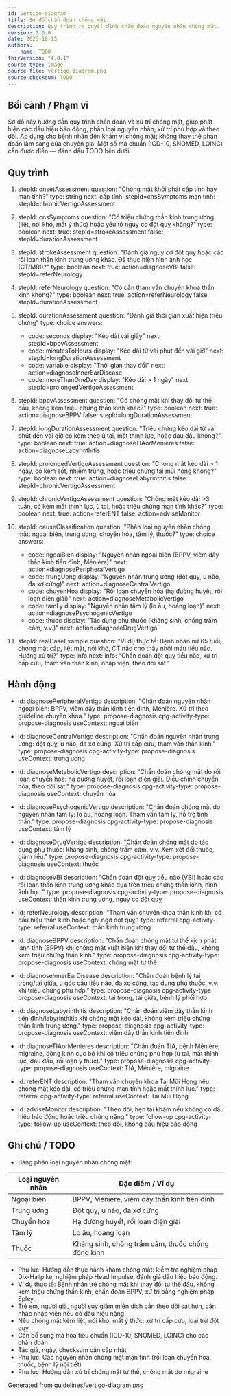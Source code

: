 ```yaml
---
id: vertigo-diagram
title: Sơ đồ chẩn đoán chóng mặt
description: Quy trình ra quyết định chẩn đoán nguyên nhân chóng mặt.
version: 1.0.0
date: 2025-10-15
authors:
  - name: TODO
fhirVersion: "4.0.1"
source-type: image
source-file: vertigo-diagram.png
source-checksum: TODO
---
```


## Bối cảnh / Phạm vi
Sơ đồ này hướng dẫn quy trình chẩn đoán và xử trí chóng mặt, giúp phát hiện các dấu hiệu báo động, phân loại nguyên nhân, xử trí phù hợp và theo dõi. Áp dụng cho bệnh nhân đến khám vì chóng mặt; không thay thế phán đoán lâm sàng của chuyên gia. Một số mã chuẩn (ICD-10, SNOMED, LOINC) cần được điền — đánh dấu TODO bên dưới.

## Quy trình
1. stepId: onsetAssessment
   question: "Chóng mặt khởi phát cấp tính hay mạn tính?"
   type: string
   next:
     cấp tính: stepId=cnsSymptoms
     mạn tính: stepId=chronicVertigoAssessment

2. stepId: cnsSymptoms
   question: "Có triệu chứng thần kinh trung ương (liệt, nói khó, mất ý thức) hoặc yếu tố nguy cơ đột quỵ không?"
   type: boolean
   next:
     true: stepId=strokeAssessment
     false: stepId=durationAssessment

3. stepId: strokeAssessment
   question: "Đánh giá nguy cơ đột quỵ hoặc các rối loạn thần kinh trung ương khác. Đã thực hiện hình ảnh học (CT/MRI)?"
   type: boolean
   next:
     true: action=diagnoseVBI
     false: stepId=referNeurology

4. stepId: referNeurology
   question: "Có cần tham vấn chuyên khoa thần kinh không?"
   type: boolean
   next:
     true: action=referNeurology
     false: stepId=durationAssessment

5. stepId: durationAssessment
   question: "Đánh giá thời gian xuất hiện triệu chứng"
   type: choice
   answers:
     - code: seconds
       display: "Kéo dài vài giây"
       next: stepId=bppvAssessment
     - code: minutesToHours
       display: "Kéo dài từ vài phút đến vài giờ"
       next: stepId=longDurationAssessment
     - code: variable
       display: "Thời gian thay đổi"
       next: action=diagnoseInnerEarDisease
     - code: moreThanOneDay
       display: "Kéo dài > 1 ngày"
       next: stepId=prolongedVertigoAssessment

6. stepId: bppvAssessment
   question: "Có chóng mặt khi thay đổi tư thế đầu, không kèm triệu chứng thần kinh khác?"
   type: boolean
   next:
     true: action=diagnoseBPPV
     false: stepId=longDurationAssessment

7. stepId: longDurationAssessment
   question: "Triệu chứng kéo dài từ vài phút đến vài giờ có kèm theo ù tai, mất thính lực, hoặc đau đầu không?"
   type: boolean
   next:
     true: action=diagnoseTIAorMenieres
     false: action=diagnoseLabyrinthitis

8. stepId: prolongedVertigoAssessment
   question: "Chóng mặt kéo dài > 1 ngày, có kèm sốt, nhiễm trùng, hoặc triệu chứng tai mũi họng không?"
   type: boolean
   next:
     true: action=diagnoseLabyrinthitis
     false: stepId=chronicVertigoAssessment

9. stepId: chronicVertigoAssessment
   question: "Chóng mặt kéo dài >3 tuần, có kèm mất thính lực, ù tai, hoặc triệu chứng mạn tính khác?"
   type: boolean
   next:
     true: action=referENT
     false: action=adviseMonitor

10. stepId: causeClassification
    question: "Phân loại nguyên nhân chóng mặt: ngoại biên, trung ương, chuyển hóa, tâm lý, thuốc?"
    type: choice
    answers:
      - code: ngoaiBien
        display: "Nguyên nhân ngoại biên (BPPV, viêm dây thần kinh tiền đình, Ménière)"
        next: action=diagnosePeripheralVertigo
      - code: trungUong
        display: "Nguyên nhân trung ương (đột quỵ, u não, đa xơ cứng)"
        next: action=diagnoseCentralVertigo
      - code: chuyenHoa
        display: "Rối loạn chuyển hóa (hạ đường huyết, rối loạn điện giải)"
        next: action=diagnoseMetabolicVertigo
      - code: tamLy
        display: "Nguyên nhân tâm lý (lo âu, hoảng loạn)"
        next: action=diagnosePsychogenicVertigo
      - code: thuoc
        display: "Tác dụng phụ thuốc (kháng sinh, chống trầm cảm, v.v.)"
        next: action=diagnoseDrugVertigo

11. stepId: realCaseExample
    question: "Ví dụ thực tế: Bệnh nhân nữ 65 tuổi, chóng mặt cấp, liệt mặt, nói khó, CT não cho thấy nhồi máu tiểu não. Hướng xử trí?"
    type: info
    next:
      info: "Chẩn đoán đột quỵ tiểu não, xử trí cấp cứu, tham vấn thần kinh, nhập viện, theo dõi sát."

## Hành động

- id: diagnosePeripheralVertigo
  description: "Chẩn đoán nguyên nhân ngoại biên: BPPV, viêm dây thần kinh tiền đình, Ménière. Xử trí theo guideline chuyên khoa."
  type: propose-diagnosis
  cpg-activity-type: propose-diagnosis
  useContext: ngoại biên

- id: diagnoseCentralVertigo
  description: "Chẩn đoán nguyên nhân trung ương: đột quỵ, u não, đa xơ cứng. Xử trí cấp cứu, tham vấn thần kinh."
  type: propose-diagnosis
  cpg-activity-type: propose-diagnosis
  useContext: trung ương

- id: diagnoseMetabolicVertigo
  description: "Chẩn đoán chóng mặt do rối loạn chuyển hóa: hạ đường huyết, rối loạn điện giải. Điều chỉnh chuyển hóa, theo dõi sát."
  type: propose-diagnosis
  cpg-activity-type: propose-diagnosis
  useContext: chuyển hóa

- id: diagnosePsychogenicVertigo
  description: "Chẩn đoán chóng mặt do nguyên nhân tâm lý: lo âu, hoảng loạn. Tham vấn tâm lý, hỗ trợ tinh thần."
  type: propose-diagnosis
  cpg-activity-type: propose-diagnosis
  useContext: tâm lý

- id: diagnoseDrugVertigo
  description: "Chẩn đoán chóng mặt do tác dụng phụ thuốc: kháng sinh, chống trầm cảm, v.v. Xem xét đổi thuốc, giảm liều."
  type: propose-diagnosis
  cpg-activity-type: propose-diagnosis
  useContext: thuốc

- id: diagnoseVBI
  description: "Chẩn đoán đột quỵ tiểu não (VBI) hoặc các rối loạn thần kinh trung ương khác dựa trên triệu chứng thần kinh, hình ảnh học."
  type: propose-diagnosis
  cpg-activity-type: propose-diagnosis
  useContext: thần kinh trung ương, nguy cơ đột quỵ

- id: referNeurology
  description: "Tham vấn chuyên khoa thần kinh khi có dấu hiệu thần kinh hoặc nghi ngờ đột quỵ."
  type: referral
  cpg-activity-type: referral
  useContext: thần kinh trung ương

- id: diagnoseBPPV
  description: "Chẩn đoán chóng mặt tư thế kịch phát lành tính (BPPV) khi chóng mặt xuất hiện khi thay đổi tư thế đầu, không kèm triệu chứng thần kinh."
  type: propose-diagnosis
  cpg-activity-type: propose-diagnosis
  useContext: chóng mặt tư thế

- id: diagnoseInnerEarDisease
  description: "Chẩn đoán bệnh lý tai trong/tai giữa, u góc cầu tiểu não, đa xơ cứng, tác dụng phụ thuốc, v.v. khi triệu chứng phù hợp."
  type: propose-diagnosis
  cpg-activity-type: propose-diagnosis
  useContext: tai trong, tai giữa, bệnh lý phối hợp

- id: diagnoseLabyrinthitis
  description: "Chẩn đoán viêm dây thần kinh tiền đình/labyrinthitis khi chóng mặt kéo dài, không kèm triệu chứng thần kinh trung ương."
  type: propose-diagnosis
  cpg-activity-type: propose-diagnosis
  useContext: viêm dây thần kinh tiền đình

- id: diagnoseTIAorMenieres
  description: "Chẩn đoán TIA, bệnh Ménière, migraine, động kinh cục bộ khi có triệu chứng phù hợp (ù tai, mất thính lực, đau đầu, rối loạn ý thức)."
  type: propose-diagnosis
  cpg-activity-type: propose-diagnosis
  useContext: TIA, Ménière, migraine

- id: referENT
  description: "Tham vấn chuyên khoa Tai Mũi Họng nếu chóng mặt kéo dài, có triệu chứng mạn tính hoặc mất thính lực."
  type: referral
  cpg-activity-type: referral
  useContext: Tai Mũi Họng

- id: adviseMonitor
  description: "Theo dõi, hẹn tái khám nếu không có dấu hiệu báo động hoặc triệu chứng nặng."
  type: follow-up
  cpg-activity-type: follow-up
  useContext: theo dõi, không dấu hiệu báo động

## Ghi chú / TODO
- Bảng phân loại nguyên nhân chóng mặt:

| Loại nguyên nhân   | Đặc điểm / Ví dụ                                 |
|-------------------|--------------------------------------------------|
| Ngoại biên        | BPPV, Ménière, viêm dây thần kinh tiền đình      |
| Trung ương        | Đột quỵ, u não, đa xơ cứng                       |
| Chuyển hóa        | Hạ đường huyết, rối loạn điện giải               |
| Tâm lý            | Lo âu, hoảng loạn                                |
| Thuốc             | Kháng sinh, chống trầm cảm, thuốc chống động kinh|

- Phụ lục: Hướng dẫn thực hành khám chóng mặt: kiểm tra nghiệm pháp Dix-Hallpike, nghiệm pháp Head Impulse, đánh giá dấu hiệu báo động.
- Ví dụ thực tế: Bệnh nhân trẻ chóng mặt khi thay đổi tư thế đầu, không kèm triệu chứng thần kinh, chẩn đoán BPPV, xử trí bằng nghiệm pháp Epley.
- Trẻ em, người già, người suy giảm miễn dịch cần theo dõi sát hơn, cân nhắc nhập viện nếu có dấu hiệu nặng
- Nếu chóng mặt kèm liệt, nói khó, mất ý thức: xử trí cấp cứu, loại trừ đột quỵ
- Cần bổ sung mã hóa tiêu chuẩn (ICD-10, SNOMED, LOINC) cho các chẩn đoán
- Tác giả, ngày, checksum cần cập nhật
- Phụ lục: Các nguyên nhân chóng mặt mạn tính (rối loạn chuyển hóa, thuốc, bệnh lý nội tiết)
- Phụ lục: Hướng dẫn xử trí chóng mặt tư thế, chóng mặt do migraine

Generated from guidelines/vertigo-diagram.png

